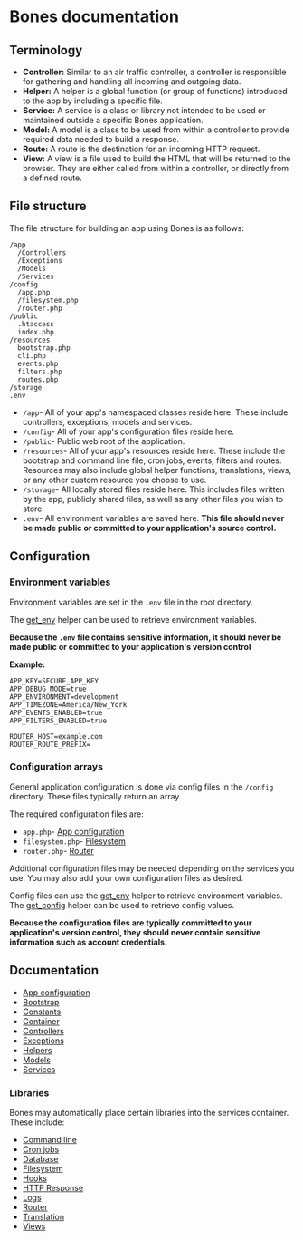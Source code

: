 # Bones documentation

## Terminology

- **Controller:** Similar to an air traffic controller, a controller is responsible for gathering and handling all incoming and outgoing
data.
- **Helper:** A helper is a global function (or group of functions) introduced to the app by including a specific file.
- **Service:** A service is a class or library not intended to be used or maintained outside a specific Bones application.
- **Model:** A model is a class to be used from within a controller to provide required data needed to build a response.
- **Route:** A route is the destination for an incoming HTTP request.
- **View:** A view is a file used to build the HTML that will be returned to the browser. They are either called from within a controller, or directly from a defined route.

## File structure

The file structure for building an app using Bones is as follows:

```
/app
  /Controllers
  /Exceptions
  /Models
  /Services
/config
  /app.php
  /filesystem.php
  /router.php
/public
  .htaccess
  index.php
/resources
  bootstrap.php
  cli.php
  events.php
  filters.php
  routes.php
/storage
.env
```

- `/app`- All of your app's namespaced classes reside here. These include controllers, exceptions, models and services.
- `/config`- All of your app's configuration files reside here.
- `/public`- Public web root of the application. 
- `/resources`- All of your app's resources reside here. These include the bootstrap and command line file, cron jobs, events, filters and routes. Resources may also include global helper functions, translations, views, or any other custom resource you choose to use.
- `/storage`- All locally stored files reside here. This includes files written by the app, publicly shared files, as well as any other files you wish to store. 
- `.env`- All environment variables are saved here. **This file should never be made public or committed to your application's source control.**

## Configuration

### Environment variables

Environment variables are set in the `.env` file in the root directory. 

The [get_env](helpers.md#get_env) helper can be used to retrieve environment variables.

**Because the `.env` file contains sensitive information, 
it should never be made public or committed to your application's version control**

**Example:**

```
APP_KEY=SECURE_APP_KEY
APP_DEBUG_MODE=true
APP_ENVIRONMENT=development
APP_TIMEZONE=America/New_York
APP_EVENTS_ENABLED=true
APP_FILTERS_ENABLED=true

ROUTER_HOST=example.com
ROUTER_ROUTE_PREFIX=
```

### Configuration arrays

General application configuration is done via config files in the `/config` directory.
These files typically return an array.

The required configuration files are:
 
- `app.php`- [App configuration](app.md)
- `filesystem.php`- [Filesystem](libraries/filesystem.md)
- `router.php`- [Router](libraries/router.md)

Additional configuration files may be needed depending on the services you use.
You may also add your own configuration files as desired.

Config files can use the [get_env](helpers.md#get_env) helper to retrieve environment variables.
The [get_config](helpers.md#get_config) helper can be used to retrieve config values.

**Because the configuration files are typically committed to your application's version control, they should never contain sensitive information such as account credentials.**

## Documentation

- [App configuration](app.md)
- [Bootstrap](bootstrap.md)
- [Constants](constants.md)
- [Container](container.md)
- [Controllers](controllers.md)
- [Exceptions](exceptions.md)
- [Helpers](helpers.md)
- [Models](models.md)
- [Services](services.md)

### Libraries

Bones may automatically place certain libraries into the services container.
These include:

- [Command line](libraries/cli.md)
- [Cron jobs](libraries/cron.md)
- [Database](libraries/database.md)
- [Filesystem](libraries/filesystem.md)
- [Hooks](libraries/hooks.md)
- [HTTP Response](libraries/http-response.md)
- [Logs](libraries/logs.md)
- [Router](libraries/router.md)
- [Translation](libraries/translation.md)
- [Views](libraries/views.md)